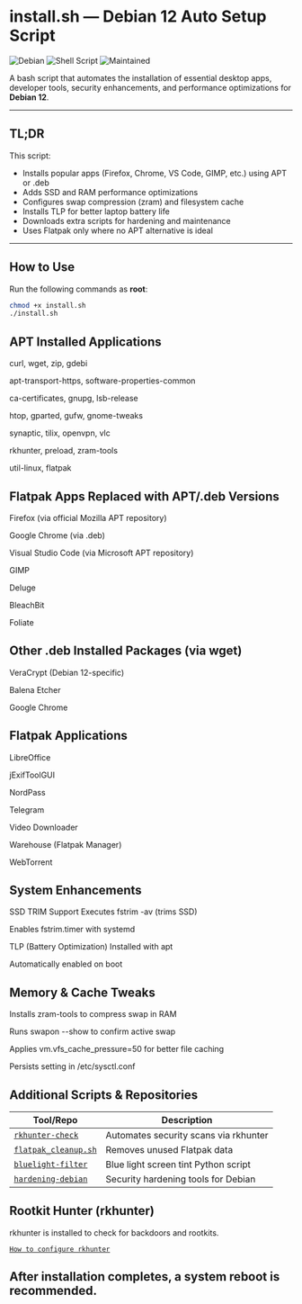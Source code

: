 # install.sh — Debian 12 Auto Setup Script

![Debian](https://img.shields.io/badge/Debian-12-red?logo=debian)
![Shell Script](https://img.shields.io/badge/script-bash-1f425f.svg)
![Maintained](https://img.shields.io/badge/maintained-yes-brightgreen)

A bash script that automates the installation of essential desktop apps, developer tools, security enhancements, and performance optimizations for **Debian 12**.

---

## TL;DR

This script:

- Installs popular apps (Firefox, Chrome, VS Code, GIMP, etc.) using APT or .deb
- Adds SSD and RAM performance optimizations
- Configures swap compression (zram) and filesystem cache
- Installs TLP for better laptop battery life
- Downloads extra scripts for hardening and maintenance
- Uses Flatpak only where no APT alternative is ideal

---

## How to Use

Run the following commands as **root**:

```bash
chmod +x install.sh
./install.sh
```
## APT Installed Applications

curl, wget, zip, gdebi

apt-transport-https, software-properties-common

ca-certificates, gnupg, lsb-release

htop, gparted, gufw, gnome-tweaks

synaptic, tilix, openvpn, vlc

rkhunter, preload, zram-tools

util-linux, flatpak

## Flatpak Apps Replaced with APT/.deb Versions

Firefox (via official Mozilla APT repository)

Google Chrome (via .deb)

Visual Studio Code (via Microsoft APT repository)

GIMP

Deluge

BleachBit

Foliate

## Other .deb Installed Packages (via wget)
VeraCrypt (Debian 12-specific)

Balena Etcher

Google Chrome

## Flatpak Applications

LibreOffice

jExifToolGUI

NordPass

Telegram

Video Downloader

Warehouse (Flatpak Manager)

WebTorrent

## System Enhancements
SSD TRIM Support
Executes fstrim -av (trims SSD)

Enables fstrim.timer with systemd

TLP (Battery Optimization)
Installed with apt

Automatically enabled on boot

## Memory & Cache Tweaks
Installs zram-tools to compress swap in RAM

Runs swapon --show to confirm active swap

Applies vm.vfs_cache_pressure=50 for better file caching

Persists setting in /etc/sysctl.conf

## Additional Scripts & Repositories
| Tool/Repo                                                             | Description                           |
| --------------------------------------------------------------------- | ------------------------------------- |
| [`rkhunter-check`](https://github.com/AmirIqbal1/rkhunter-script)     | Automates security scans via rkhunter |
| [`flatpak_cleanup.sh`](https://github.com/AmirIqbal1/Flatpak-cleaner) | Removes unused Flatpak data           |
| [`bluelight-filter`](https://github.com/AmirIqbal1/bluelight-filter)  | Blue light screen tint Python script  |
| [`hardening-debian`](https://github.com/AmirIqbal1/hardening-debian)  | Security hardening tools for Debian   |

## Rootkit Hunter (rkhunter)
rkhunter is installed to check for backdoors and rootkits.

[`How to configure rkhunter`](https://tecadmin.net/how-to-install-rkhunter-on-ubuntu)


## After installation completes, a system reboot is recommended.

